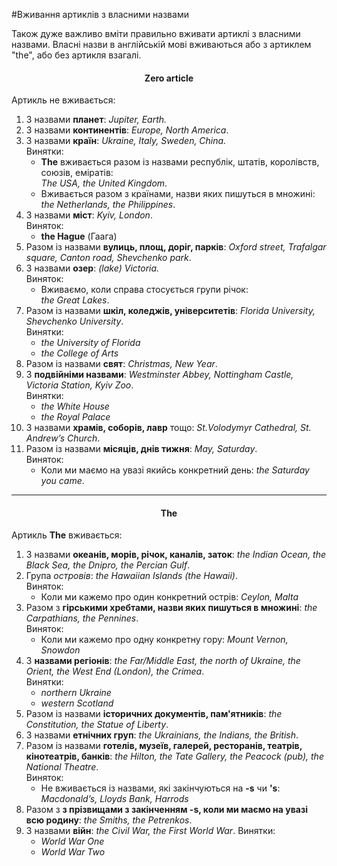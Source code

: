 #Вживання артиклів з власними назвами

Також дуже важливо вмiти правильно вживати артиклi з власними
назвами. Власнi назви в англiйськiй мовi вживаються або з артиклем
"the", або без артикля взагалi.

<center><h4>Zero article</h4></center>
Артикль не вживається:

<ol>
<li>З назвами <b>планет</b>: <i>Jupiter, Earth.</i></li>
<li>З назвами <b>континентів</b>: <i>Europe, North America</i>. </li>
<li>З назвами <b>країн</b>: <i>Ukraine, Italy, Sweden, China.</i><br>
<span class="p1">Винятки</span>:
<ul>
<li><b>The</b> вживається разом із назвами республік, штатів, королівств, союзів, еміратів:<br> <i>The USA, the United Kingdom</i>. </li>
<li>Вживається разом з країнами, назви яких пишуться в множині:<br> <i>the Netherlands, the Philippines</i>. </li>
</ul>
</li>
<li>З назвами <b>міст</b>: <i>Kyiv, London</i>.<br>
<span class="p1">Виняток</span>:
<ul>
<li><b>the Hague</b> (Гаага)</li>
</ul>
</li>
<li>Разом із назвами <b>вулиць, площ, доріг, парків</b>: <i>Oxford street, Trafalgar square, Canton road, Shevchenko park</i>.</li>
<li>З назвами <b>озер</b>: <i>(lake) Victoria.</i>
<br>
<span class="p1">Виняток</span>:
<ul>
<li>Вживаємо, коли справа стосується групи річок:<br> <i>the Great Lakes</i>.</li>
</ul>
</li>
<li>Разом із назвами <b>шкіл, коледжів, університетів</b>: <i>Florida University, Shevchenko University</i>.
<br>
<span class="p1">Винятки</span>:
<ul>
<li><i>the University of Florida</i></li>
<li><i>the College of Arts</i></li>
</ul>
</li>
<li>Разом із назвами <b>свят</b>: <i>Christmas, New Year</i>.</li>
<li>З <b>подвійніми назвами</b>: <i>Westminster Abbey, Nottingham
Castle, Victoria Station, Kyiv Zoo</i>.
<br>
<span class="p1">Винятки</span>:
<ul>
<li><i>the White House</i></li>
<li><i>the Royal Palace</i></li>
</ul>
</li>
<li>З назвами <b>храмів, соборів, лавр</b> тощо: <i>St.Volodymyr Cathedral, St. Andrew’s
Church</i>.</li>
<li>Разом із назвами <b>місяців, днів тижня</b>: <i>May, Saturday</i>.
<br>
<span class="p1">Виняток</span>:
<ul>
<li>Коли ми маємо на увазі якийсь конкретний день: <i>the Saturday you came</i>.</li>
</ul>
</li>
</li>
</ol>

<hr>

<center><h4>The</h4></center>
Артикль <b>The</b> вживається:
<ol>
<li>З назвами <b>океанів, морів, річок, каналів, заток</b>: <i>the Indian Ocean, the Black Sea, the Dnipro,
the Percian Gulf</i>.</li>
<li>Група <i>островів</i>: <i>the Hawaiian Islands (the Hawaii)</i>.
<br>
<span class="p1">Виняток</span>:
<ul>
<li>Коли ми кажемо про один конкретний острів: <i>Ceylon, Malta</i></li>
</ul>
</li>
<li>Разом з <b>гірськими хребтами, назви яких пишуться в множині</b>: <i>the Carpathians, the Pennines</i>.
<br>
<span class="p1">Виняток</span>:
<ul>
<li>Коли ми кажемо про одну конкретну гору: <i>Mount Vernon, Snowdon</i></li>
</ul>
</li>
<li>З <b>назвами регіонів</b>: <i>the Far/Middle East, the north of Ukraine, the Orient, the West End (London), the Crimea</i>.
<br>
<span class="p1">Винятки</span>:
<ul>
<li><i>northern Ukraine</i></li>
<li><i>western Scotland</i></li>
</ul>
</li>
<li>Разом із назвами <b>історичних документів, пам'ятників</b>: <i>the Constitution, the Statue of Liberty</i>.</li>
<li>З назвами <b>етнічних груп</b>: <i>the Ukrainians, the Indians, the British</i>.</li>
<li>Разом із назвами <b>готелів, музеїв, галерей, ресторанів, театрів, кінотеатрів, банків</b>: <i>the Hilton, the Tate Gallery, the Peacock (pub), the National Theatre</i>.
<br>
<span class="p1">Виняток</span>:
<ul>
<li>Не вживається із назвами, які закінчуються на <b>-s</b> чи <b>'s</b>: <i>Macdonald’s, Lloyds Bank, Harrods</i></li>
</ul>
</li>
<li>Разом з <b>з прізвищами з закінченням <b>-s</b>, коли ми маємо на увазі всю родину</b>: <i>the Smiths, the Petrenkos</i>.</li>
<li>З назвами <b>війн</b>: <i>the Civil War, the First World War</i>.
<span class="p1">Винятки</span>:
<ul>
<li><i>World War One</i></li>
<li><i>World War Two</i></li>
</ul>
</li>
</ol>